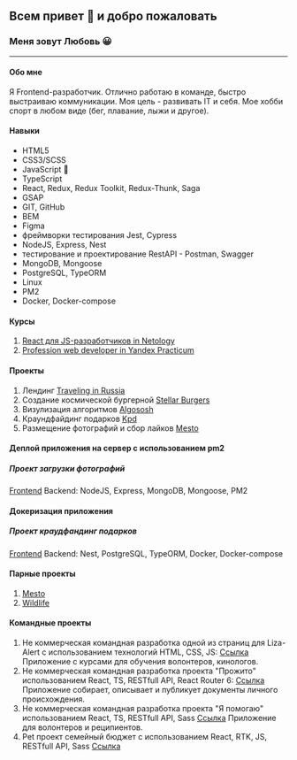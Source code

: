 
## Всем привет 👋 и добро пожаловать
### Меня зовут Любовь :grinning:
______________________

#### **Обо мне**
Я Frontend-разработчик. 
Отлично работаю в команде, быстро выстраиваю коммуникации. Моя цель - развивать IT и себя. Мое хобби спорт в любом виде (бег, плавание, лыжи и другое).

#### Навыки
- HTML5
- CSS3/SCSS 
- JavaScript :revolving_hearts: 
- TypeScript
- React, Redux, Redux Toolkit, Redux-Thunk, Saga
- GSAP
- GIT, GitHub
- BEM
- Figma 
- фреймворки тестирования Jest, Cypress
- NodeJS, Express, Nest
- тестирование и проектирование RestAPI - Postman, Swagger
- MongoDB, Mongoose
- PostgreSQL, TypeORM
- Linux
- PM2
- Docker, Docker-compose

#### Курсы
1. [React для JS-разработчиков in Netology](https://netology.ru/programs/react)
2. [Profession web developer in Yandex Practicum](https://practicum.yandex.ru/web-plus/)

#### Проекты
1. Лендинг [Traveling in Russia](https://luba-web.github.io/russian-travel/)
2. Создание космической бургерной [Stellar Burgers](https://luba-web.github.io/stellar-burgers/)
3. Визулизация алгоритмов [Algososh](https://luba-web.github.io/algososh/)
4. Краундфайдинг подарков [Kpd](https://kpd.luba-web.nomoredomains.work/gifts/line)
5. Размещение фотографий и сбор лайков [Mesto](https://mesto.luba-web.nomoredomains.work/)

#### Деплой приложения на сервер с использованием pm2
##### Проект загрузки фотографий
[Frontend](https://mesto.luba-web.nomoredomains.work/)
Backend: NodeJS, Express, MongoDB, Mongoose, PM2

#### Докеризация приложения
##### Проект краудфандинг подарков
[Frontend](https://kpd.luba-web.nomoredomains.work)
Backend: Nest, PostgreSQL, TypeORM, Docker, Docker-compose


#### Парные проекты
1. [Mesto](https://loown101.github.io/mesto-project/index.html)
2. [Wildlife](https://luba-web.github.io/Wildlife/)

#### Командные проекты
1. Не коммерческая командная разработка одной из страниц для Liza-Alert с использованием технологий HTML, CSS, JS: [Ссылка](https://github.com/alexghz81/liza-alert)
Приложение с курсами для обучения волонтеров, кинологов.
2. Не коммерческая командная разработка проекта "Прожито" использованием React, TS, RESTfull API, React Router 6: [Ссылка](https://github.com/Kamil-Kalandarov/Prozhito/tree/develop_team_02)
Приложение собирает, описывает и публикует документы личного происхождения.
3. Не коммерческая командная разработка проекта "Я помогаю" использованием React, TS, RESTfull API, Sass [Ссылка](https://github.com/kuzinartemiy/im-helping)
Приложение для волонтеров и реципиентов.
4. Pet проект семейный бюджет с использованием React, RTK, JS, RESTfull API, Sass [Ссылка](https://github.com/InCoinFamily/InCoin)
